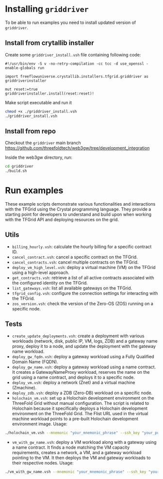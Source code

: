 # Installing `griddriver`

To be able to run examples you need to install updated version of `griddriver`.

## Install from crytallib installer

Create some `griddriver_install.vsh` file containing following code:

```vlang
#!/usr/bin/env -S v -no-retry-compilation -cc tcc -d use_openssl -enable-globals run

import freeflowuniverse.crystallib.installers.tfgrid.griddriver as griddriverinstaller

mut reset:=true
griddriverinstaller.install(reset:reset)!
```

Make script executable and run it

```sh
chmod +x ./griddriver_install.vsh
./griddriver_install.vsh
```

## Install from repo

Checkout the `griddriver` main branch
https://github.com/threefoldtech/web3gw/tree/development_integration

Inside the web3gw directory, run:

```sh
cd griddriver
./build.sh
```

# Run examples

These example scripts demonstrate various functionalities and interactions with
the TFGrid using the Crystal programming language. They provide a starting point
for developers to understand and build upon when working with the TFGrid API and
deploying resources on the grid.

## Utils

-   `billing_hourly.vsh`: calculate the hourly billing for a specific contract
    ID.
-   `cancel_contract.vsh`: cancel a specific contract on the TFGrid.
-   `cancel_contracts.vsh`: cancel multiple contracts on the TFGrid.
-   `deploy_vm_high_level.vsh`: deploy a virtual machine (VM) on the TFGrid
    using a high-level approach.
-   `get_contracts.vsh`: retrieve a list of all active contracts associated with
    the configured identity on the TFGrid.
-   `list_gateways.vsh`: list all available gateways on the TFGrid.
-   `tfgrid_config.vsh`: configure the connection settings for interacting with
    the TFGrid.
-   `zos_version.vsh`: check the version of the Zero-OS (ZOS) running on a
    specific node.

## Tests

-   `create_update_deployments.vsh`: create a deployment with various workloads
    (network, disk, public IP, VM, logs, ZDB) and a gateway name proxy, deploy
    it to a node, and update the deployment with the gateway name workload.
-   `deploy_gw_fqdn.vsh`: deploy a gateway workload using a Fully Qualified
    Domain Name (FQDN).
-   `deploy_gw_name.vsh`: deploy a gateway workload using a name contract. It
    creates a GatewayNameProxy workload, reserves the name on the grid using a
    name contract, and deploys it to a specific node.
-   `deploy_vm.vsh`: deploy a network (Znet) and a virtual machine (Zmachine).
-   `deploy_zdb.vsh`: deploy a ZDB (Zero-DB) workload on a specific node.
-   `holochain_vm.vsh`: set up a Holochain development environment on the
    ThreeFold Grid without manual configuration. The script is related to
    Holochain because it specifically deploys a Holochain development
    environment on the ThreeFold Grid. The Flist URL used in the virtual machine
    workload points to a pre-built Holochain development environment image.
    Usage:

```sh
./holochain_vm.vsh --mnemonic "your_mnemonic_phrase" --ssh_key "your_public_ssh_key" [--network main|test|qa|dev] [--code_server_pass "your_password"] [--cpu 4] [--ram 8] [--disk 30] [--public_ip]
```

-   `vm_with_gw_name.vsh`: deploy a VM workload along with a gateway using a
    name contract. It finds a node matching the VM capacity requirements,
    creates a network, a VM, and a gateway workload pointing to the VM. It then
    deploys the VM and gateway workloads to their respective nodes. Usage:

```sh
./vm_with_gw_name.vsh --mnemonic "your_mnemonic_phrase" --ssh_key "your_public_ssh_key" [--network main|test|qa|dev] [--cpu 4] [--ram 4] [--disk 5] [--public_ip]
```
